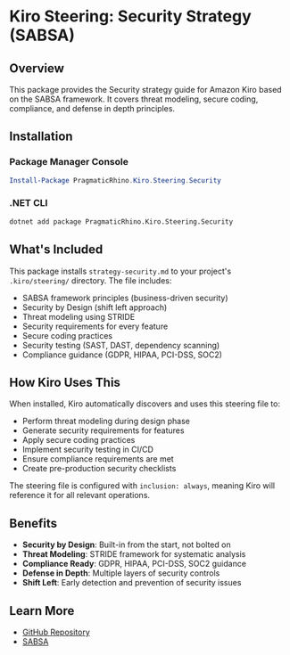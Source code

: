 # Kiro Steering: Security Strategy (SABSA)

## Overview

This package provides the Security strategy guide for Amazon Kiro based on the SABSA framework. It covers threat modeling, secure coding, compliance, and defense in depth principles.

## Installation

### Package Manager Console
```powershell
Install-Package PragmaticRhino.Kiro.Steering.Security
```

### .NET CLI
```bash
dotnet add package PragmaticRhino.Kiro.Steering.Security
```

## What's Included

This package installs `strategy-security.md` to your project's `.kiro/steering/` directory. The file includes:

- SABSA framework principles (business-driven security)
- Security by Design (shift left approach)
- Threat modeling using STRIDE
- Security requirements for every feature
- Secure coding practices
- Security testing (SAST, DAST, dependency scanning)
- Compliance guidance (GDPR, HIPAA, PCI-DSS, SOC2)

## How Kiro Uses This

When installed, Kiro automatically discovers and uses this steering file to:

- Perform threat modeling during design phase
- Generate security requirements for features
- Apply secure coding practices
- Implement security testing in CI/CD
- Ensure compliance requirements are met
- Create pre-production security checklists

The steering file is configured with `inclusion: always`, meaning Kiro will reference it for all relevant operations.

## Benefits

- **Security by Design**: Built-in from the start, not bolted on
- **Threat Modeling**: STRIDE framework for systematic analysis
- **Compliance Ready**: GDPR, HIPAA, PCI-DSS, SOC2 guidance
- **Defense in Depth**: Multiple layers of security controls
- **Shift Left**: Early detection and prevention of security issues

## Learn More

- [GitHub Repository](https://github.com/pragmaticrhino/agentic-reviewer)
- [SABSA](https://sabsa.org/)
